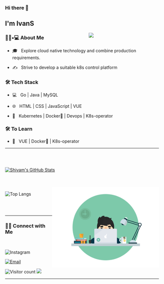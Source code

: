 ### Hi there 👋<h2> I'm IvanS</h2>

<img align='right' src="https://media.giphy.com/media/M9gbBd9nbDrOTu1Mqx/giphy.gif" width="230">

<h3> 👨🏻•💻 About Me </h3>



- 🎓 &nbsp; Explore cloud native technology and combine production requirements.

- ✍️ &nbsp; Strive to develop a suitable k8s control platform



<h3>🛠 Tech Stack</h3>



- 💻 &nbsp; Go | Java | MySQL

- 🌐 &nbsp; HTML | CSS | JavaScript | VUE 

- 🔧 &nbsp; Kubernetes | Docker🐳 | Devops | K8s-operator

<!--

- 🛢 &nbsp; MySQL | MongoDB

- 🔧 &nbsp; Git | Markdown | Selenium | Tidyverse

- 🖥 &nbsp; Illustrator| Photoshop | InDesign

-->



<h3>🛠 To Learn</h3>

- 🔧 &nbsp; VUE | Docker🐳 | K8s-operator

<hr>



<br/><br/>

[![Shivam's GitHub Stats](https://github-readme-stats.vercel.app/api?username=scx1st&show_icons=true)](https://github.com/scx1st)

<br/>

<br/>

<img src="https://github.com/nirala69/nirala69/blob/master/70804f7e25b11f29db904f2fa7b4cd9d.gif" width="350" align='right'>

![Top Langs](https://github-readme-stats.vercel.app/api/top-langs/?username=scx1st&show_icons=true)

<br><br>



<hr>



<h3> 🤝🏻 Connect with Me </h3>
<br>
<p align="center">
  
<a><img alt="Instagram" src="https://img.shields.io/badge/qq-1959077155-brightgreen"></a>

<a href="mailto:songchunxiang2016@gmail.com"><img alt="Email" src="https://img.shields.io/badge/Email-shivammalpani111@gmail.com-blue?style=flat-square&logo=gmail"></a>

</p>





![Visitor count](https://visitor-badge.laobi.icu/badge?page_id=scx1st.scx1st)   <img src="https://media.giphy.com/media/dxn6fRlTIShoeBr69N/giphy.gif" width="30">





<hr>



